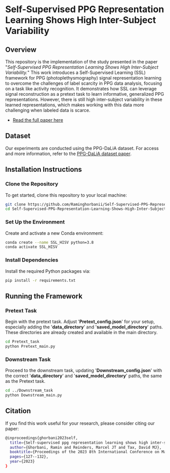 # Self-Supervised PPG Representation Learning Shows High Inter-Subject Variability

## Overview
This repository is the implementation of the study presented in the paper "*Self-Supervised PPG Representation Learning Shows High Inter-Subject Variability.*" This work introduces a Self-Supervised Learning (SSL) framework for PPG (photoplethysmography) signal representation learning to overcome the challenges of label scarcity in PPG data analysis, focusing on a task like activity recognition. It demonstrates how SSL can leverage signal reconstruction as a pretext task to learn informative, generalized PPG representations. However, there is still high inter-subject variability in these learned representations, which makes working with this data more challenging when labeled data is scarce.

- [Read the full paper here](https://dl.acm.org/doi/pdf/10.1145/3589883.3589902)

## Dataset
Our experiments are conducted using the PPG-DaLiA dataset. For access and more information, refer to the [PPG-DaLiA dataset paper](https://www.mdpi.com/1424-8220/19/14/3079).

## Installation Instructions

### Clone the Repository
To get started, clone this repository to your local machine:

```bash
git clone https://github.com/Raminghorbanii/Self-Supervised-PPG-Representation-Learning-Shows-High-Inter-Subject-Variability.git
cd Self-Supervised-PPG-Representation-Learning-Shows-High-Inter-Subject-Variability
```

### Set Up the Environment
Create and activate a new Conda environment:

```bash
conda create --name SSL_HISV python=3.8
conda activate SSL_HISV
```

### Install Dependencies
Install the required Python packages via:

```bash
pip install -r requirements.txt
```

## Running the Framework

### Pretext Task
Begin with the pretext task. Adjust '**Pretext_config.json**' for your setup, especially adding the '**data_directory**' and '**saved_model_directory**' paths. These directories are already created and available in the main directory. 

```bash
cd Pretext_task
python Pretext_main.py
```

### Downstream Task
Proceed to the downstream task, updating '**Downstream_config.json**' with the correct '**data_directory**' and '**saved_model_directory**' paths, the same as the Pretext task. 


```bash
cd ../Downstream_task
python Downstream_main.py
```

## Citation
If you find this work useful for your research, please consider citing our paper:

```bash
@inproceedings{ghorbani2023self,
  title={Self-supervised ppg representation learning shows high inter-subject variability},
  author={Ghorbani, Ramin and Reinders, Marcel JT and Tax, David MJ},
  booktitle={Proceedings of the 2023 8th International Conference on Machine Learning Technologies},
  pages={127--132},
  year={2023}
}
```


